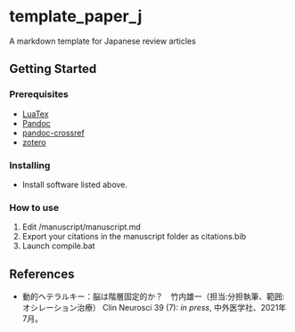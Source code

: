 # template_paper_j
A markdown template for Japanese review articles

## Getting Started
### Prerequisites
- [LuaTex](https://miktex.org/)
- [Pandoc](https://github.com/jgm/pandoc/releases/)
- [pandoc-crossref](https://github.com/lierdakil/pandoc-crossref/releases)
- [zotero](https://www.zotero.org/)

### Installing
- Install software listed above.

### How to use
1. Edit /manuscript/manuscript.md
2. Export your citations in the manuscript folder as citations.bib
3. Launch compile.bat

## References
- 動的ヘテラルキー：脳は階層固定的か？　竹内雄一（担当:分担執筆、範囲:オシレーション治療） Clin Neurosci 39 (7): *in press*, 中外医学社、2021年7月。
